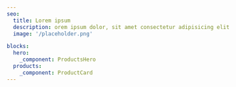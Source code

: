 ```yaml
---
seo:
  title: Lorem ipsum
  description: orem ipsum dolor, sit amet consectetur adipisicing elit. Error et magni minus.
  image: '/placeholder.png'

blocks:
  hero:
    _component: ProductsHero
  products: 
    _component: ProductCard
---
```

